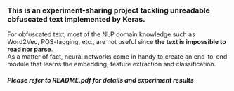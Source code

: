 ### This is an experiment-sharing project tackling unreadable obfuscated text implemented by Keras.

For obfuscated text, most of the NLP domain knowledge such as Word2Vec, POS-tagging, etc., are not useful since **the text is impossible to read nor parse**. <br>
As a matter of fact, neural networks come in handy to create an end-to-end module that learns the embedding, feature extraction and classification.


#### _Please refer to README.pdf for details and experiment results_
